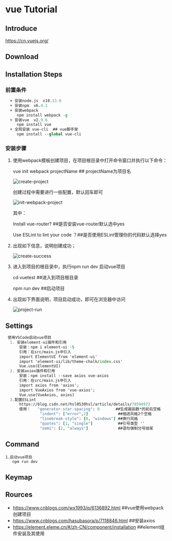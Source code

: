 # vue  Tutorial

## Introduce

https://cn.vuejs.org/
## Download

## Installation Steps

### 前置条件
```tcl
  + 安装node.js  v10.13.0
  + 安装npm  v6.4.1
  + 安装webpack  
     npm install webpack -g
  + 安装vue  v2.9.6
     npm install vue
  + 全局安装 vue-cli  ## vue脚手架
     npm install --global vue-cli  
```
 ### 安装步骤
 
   1. 使用webpack模板创建项目，在项目根目录中打开命令窗口并执行以下命令：
   
      vue init webpack projectName         ## projectName为项目名
     
      ![create-project](../image/vue-1.png)
     
      创建过程中需要进行一些配置，默认回车即可
      
      ![init-webpack-project](../image/vue-2.png)
      
      其中：
      
      Install vue-router?            ##是否安装vue-router默认选中yes
      
      Use ESLint to lint your code ？##是否使用ESLint管理你的代码默认选择yes
           
   2. 出现如下信息，说明创建成功；
   
      ![create-success](../image/vue-3.png)
     
   3. 进入到项目的根目录中，执行npm run dev 启动vue项目
   
      cd vuetest                            ##进入到项目根目录
     
      npm run dev                           ##启动项目
     
   4. 出现如下界面说明，项目启动成功，即可在浏览器中访问
   
      ![project-run](../image/vue-4.png)
      
## Settings
```tcl
 使用VSCode启动vue项目
  1. 安装element-ui插件和引用
      安装：npm i element-ui -S
      引用：在src/main.js中引入
      import ElementUI from 'element-ui'
      import 'element-ui/lib/theme-chalk/index.css'
      Vue.use(ElementUI)
  2. 安装axiox插件和引用
      安装：npm install --save axios vue-axios
      引用：在src/main.js中引入
      import axios from 'axios';
      import VueAxios from 'vue-axios';
      Vue.use(VueAxios, axios)
  3.配置ESLint
      https://blog.csdn.net/hsl0530hsl/article/details/78594973
      使用：   "generator-star-spacing": 0       ##生成器函数*的前后空格
               "indent": ["error",2]             ##缩进风格2个空格
               "linebreak-style": [0, "windows"] ##换行风格
               "quotes": [1, "single"]           ##引号类型 ''
               "semi": [2, "always"]             ##语句强制分号结尾
```
## Command 
    1.启动vue项目
       npm run dev
## Keymap

## Rources
+  https://www.cnblogs.com/wx1993/p/6136892.html             ##vue使用webpack创建项目
+  https://www.cnblogs.com/hasubasora/p/7118846.html         ##安装axios
+  https://element.eleme.cn/#/zh-CN/component/installation   ##element组件安装及其使用


